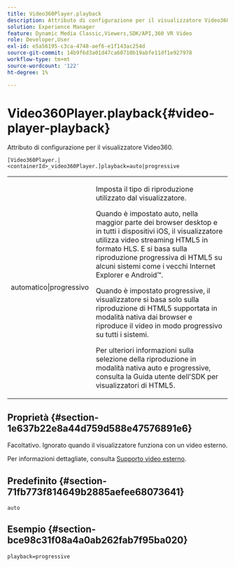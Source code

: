 ```yaml
---
title: Video360Player.playback
description: Attributo di configurazione per il visualizzatore Video360.
solution: Experience Manager
feature: Dynamic Media Classic,Viewers,SDK/API,360 VR Video
role: Developer,User
exl-id: e5a56195-c3ca-4748-aef6-e1f143ac254d
source-git-commit: 14b9f6d3a01d47ca60710b19abfe11df1e927978
workflow-type: tm+mt
source-wordcount: '122'
ht-degree: 1%

---
```


# Video360Player.playback{#video-player-playback}

Attributo di configurazione per il visualizzatore Video360.

`[Video360Player.|<containerId>_video360Player.]playback=auto|progressive`

<table id="table_441553CD34C94A58A9D7CBF772DEDDB6"> 
 <tbody> 
  <tr> 
   <td colname="col1"> <p> <span class="codeph"> automatico|progressivo</span> </p> </td> 
   <td colname="col2"> <p> Imposta il tipo di riproduzione utilizzato dal visualizzatore. </p> <p>Quando è impostato <span class="codeph"> auto</span>, nella maggior parte dei browser desktop e in tutti i dispositivi iOS, il visualizzatore utilizza video streaming HTML5 in formato HLS. E si basa sulla riproduzione progressiva di HTML5 su alcuni sistemi come i vecchi Internet Explorer e Android™. </p> <p>Quando è impostato <span class="codeph"> progressive</span>, il visualizzatore si basa solo sulla riproduzione di HTML5 supportata in modalità nativa dai browser e riproduce il video in modo progressivo su tutti i sistemi. </p> <p>Per ulteriori informazioni sulla selezione della riproduzione in modalità nativa <span class="codeph"> auto</span> e <span class="codeph"> progressive</span>, consulta la Guida utente dell'SDK per visualizzatori di HTML5. </p> </td> 
  </tr> 
 </tbody> 
</table>

## Proprietà {#section-1e637b22e8a44d759d588e47576891e6}

Facoltativo. Ignorato quando il visualizzatore funziona con un video esterno.

Per informazioni dettagliate, consulta [Supporto video esterno](../../../c-html5-aem-asset-viewers/c-html5-aem-video360/c-html5-aem-video360-external-video-support.md#concept-66aa2784f2294794989bad2af74c3760).

## Predefinito {#section-71fb773f814649b2885aefee68073641}

`auto`

## Esempio {#section-bce98c31f08a4a0ab262fab7f95ba020}

`playback=progressive`
